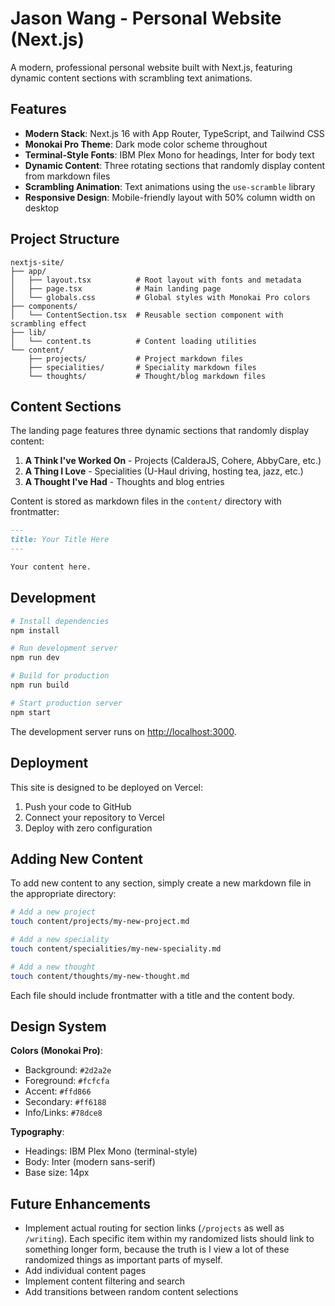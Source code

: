 # Jason Wang - Personal Website (Next.js)

A modern, professional personal website built with Next.js, featuring dynamic content sections with scrambling text animations.

## Features

- **Modern Stack**: Next.js 16 with App Router, TypeScript, and Tailwind CSS
- **Monokai Pro Theme**: Dark mode color scheme throughout
- **Terminal-Style Fonts**: IBM Plex Mono for headings, Inter for body text
- **Dynamic Content**: Three rotating sections that randomly display content from markdown files
- **Scrambling Animation**: Text animations using the `use-scramble` library
- **Responsive Design**: Mobile-friendly layout with 50% column width on desktop

## Project Structure

```
nextjs-site/
├── app/
│   ├── layout.tsx          # Root layout with fonts and metadata
│   ├── page.tsx            # Main landing page
│   └── globals.css         # Global styles with Monokai Pro colors
├── components/
│   └── ContentSection.tsx  # Reusable section component with scrambling effect
├── lib/
│   └── content.ts          # Content loading utilities
└── content/
    ├── projects/           # Project markdown files
    ├── specialities/       # Speciality markdown files
    └── thoughts/           # Thought/blog markdown files
```

## Content Sections

The landing page features three dynamic sections that randomly display content:

1. **A Think I've Worked On** - Projects (CalderaJS, Cohere, AbbyCare, etc.)
2. **A Thing I Love** - Specialities (U-Haul driving, hosting tea, jazz, etc.)
3. **A Thought I've Had** - Thoughts and blog entries

Content is stored as markdown files in the `content/` directory with frontmatter:

```markdown
---
title: Your Title Here
---

Your content here.
```

## Development

```bash
# Install dependencies
npm install

# Run development server
npm run dev

# Build for production
npm run build

# Start production server
npm start
```

The development server runs on [http://localhost:3000](http://localhost:3000).

## Deployment

This site is designed to be deployed on Vercel:

1. Push your code to GitHub
2. Connect your repository to Vercel
3. Deploy with zero configuration

## Adding New Content

To add new content to any section, simply create a new markdown file in the appropriate directory:

```bash
# Add a new project
touch content/projects/my-new-project.md

# Add a new speciality
touch content/specialities/my-new-speciality.md

# Add a new thought
touch content/thoughts/my-new-thought.md
```

Each file should include frontmatter with a title and the content body.

## Design System

**Colors (Monokai Pro)**:

- Background: `#2d2a2e`
- Foreground: `#fcfcfa`
- Accent: `#ffd866`
- Secondary: `#ff6188`
- Info/Links: `#78dce8`

**Typography**:

- Headings: IBM Plex Mono (terminal-style)
- Body: Inter (modern sans-serif)
- Base size: 14px

## Future Enhancements

- Implement actual routing for section links (`/projects` as well as `/writing`). Each specific item within my randomized lists should link to something longer form, because the truth is I view a lot of these randomized things as important parts of myself.
- Add individual content pages
- Implement content filtering and search
- Add transitions between random content selections
